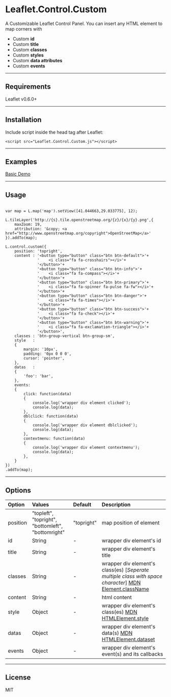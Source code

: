 # Leaflet.Control.Custom

A Customizable Leaflet Control Panel.
You can insert any HTML element to map corners with

  - Custom **id**
  - Custom **title**
  - Custom **classes**
  - Custom **styles**
  - Custom **data attributes**
  - Custom **events**

---
## Requirements
Leaflet v0.6.0+


----------

## Installation

Include script inside the head tag after Leaflet:

```
<script src="Leaflet.Control.Custom.js"></script>
```


----------


## Examples
[Basic Demo](#demo)


----------


## Usage

```

var map = L.map('map').setView([41.044663,29.033775], 12);

L.tileLayer('http://{s}.tile.openstreetmap.org/{z}/{x}/{y}.png',{
    maxZoom: 19,
    attribution: '&copy; <a href="http://www.openstreetmap.org/copyright">OpenStreetMap</a>'
}).addTo(map);

L.control.custom({
    position: 'topright',
    content : '<button type="button" class="btn btn-default">'+
              '    <i class="fa fa-crosshairs"></i>'+
              '</button>'+
              '<button type="button" class="btn btn-info">'+
              '    <i class="fa fa-compass"></i>'+
              '</button>'+
              '<button type="button" class="btn btn-primary">'+
              '    <i class="fa fa-spinner fa-pulse fa-fw"></i>'+
              '</button>'+
              '<button type="button" class="btn btn-danger">'+
              '    <i class="fa fa-times"></i>'+
              '</button>'+
              '<button type="button" class="btn btn-success">'+
              '    <i class="fa fa-check"></i>'+
              '</button>'+
              '<button type="button" class="btn btn-warning">'+
              '    <i class="fa fa-exclamation-triangle"></i>'+
              '</button>',
    classes : 'btn-group-vertical btn-group-sm',
    style   :
    {
        margin: '10px',
        padding: '0px 0 0 0',
        cursor: 'pointer',
    },
    datas   :
    {
        'foo': 'bar',
    },
    events:
    {
       	click: function(data)
       	{
        	console.log('wrapper div element clicked');
        	console.log(data);
        },
        dblclick: function(data)
        {
        	console.log('wrapper div element dblclicked');
	        console.log(data);
        },
        contextmenu: function(data)
        {
        	console.log('wrapper div element contextmenu');
        	console.log(data);
        },
    }
})
.addTo(map);
```


----------

## Options

Option | Values | Default | Description
:--- | :--- | :--- | :---
position | "topleft", "topright", "bottomleft", "bottomright" | "topright" | map position of element
| id | String | - | wrapper div element's id
| title | String | - | wrapper div element's title
| classes | String | - | wrapper div element's class(es) [*Seperate multiple class with space character*] [MDN Element.className](https://developer.mozilla.org/en-US/docs/Web/API/Element/className)
| content | String | - | html content
| style | Object | - | wrapper div element's class(es) [MDN HTMLElement.style](https://developer.mozilla.org/en-US/docs/Web/API/HTMLElement/style)
| datas | Object | - | wrapper div element's data(s) [MDN HTMLElement.dataset](https://developer.mozilla.org/en-US/docs/Web/API/HTMLElement/dataset)
| events | Object | - | wrapper div element's event(s) and its callbacks




----------

## License

MIT
